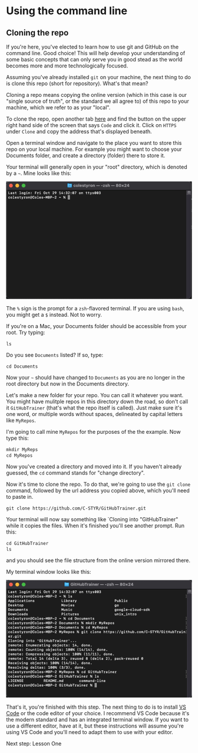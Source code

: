 # Using the command line

## Cloning the repo

If you're here, you've elected to learn how to use git and GitHub on the command line. Good choice! This will help develop your understanding of some basic concepts that can only serve you in good stead as the world becomes more and more technologically focused.

Assuming you've already installed `git` on your machine, the next thing to do is clone this repo (short for repository). What's that mean? 

Cloning a repo means copying the online version (which in this case is our "single source of truth", or the standard we all agree to) of this repo to your machine, which we refer to as your "local".

To clone the repo, open another tab [here](https://github.com/C-STYR/GitHubTrainer) and find the button on the upper right hand side of the screen that says `Code` and click it. Click on `HTTPS` under `Clone` and copy the address that's displayed beneath.

Open a terminal window and navigate to the place you want to store this repo on your local machine. For example you might want to choose your Documents folder, and create a directory (folder) there to store it. 

Your terminal will generally open in your "root" directory, which is denoted by a `~`.  Mine looks like this:

![terminal](../assets/terminal.png)

The `%` sign is the prompt for a `zsh`-flavored terminal.  If you are using `bash`, you might get a `$` instead. Not to worry. 

If you're on a Mac, your Documents folder should be accessible from your root. Try typing:

```
ls
```

Do you see `Documents` listed? If so, type:

```
cd Documents
```
Now your `~` should have changed to `Documents` as you are no longer in the root directory but now in the Documents directory.

Let's make a new folder for your repo. You can call it whatever you want.  You might have mulitple repos in this directory down the road, so don't call it `GitHubTrainer` (that's what the repo itself is called). Just make sure it's one word, or multiple words without spaces, delineated by capital letters like `MyRepos`.

I'm going to call mine `MyRepos` for the purposes of the the example. Now type this:
```
mkdir MyReps
cd MyRepos
```
Now you've created a directory and moved into it.  If you haven't already guessed, the `cd` command stands for "change directory".

Now it's time to clone the repo.  To do that, we're going to use the `git clone` command, followed by the url address you copied above, which you'll need to paste in.
```
git clone https://github.com/C-STYR/GitHubTrainer.git
```
Your terminal will now say something like `Cloning into "GitHubTrainer" while it copies the files.  When it's finished you'll see another prompt. Run this:
```
cd GitHubTrainer
ls
```
and you should see the file structure from the online version mirrored there.

My terminal window looks like this: 

![terminal-complete](../assets/terminal-complete.png)

That's it, you're finished with this step. The next thing to do is to install [VS Code](https://code.visualstudio.com/) or the code editor of your choice. I recommend VS Code because it's the modern standard and has an integrated terminal window. If you want to use a different editor, have at it, but these instructions will assume you're using VS Code and you'll need to adapt them to use with your editor. 

Next step: Lesson One
